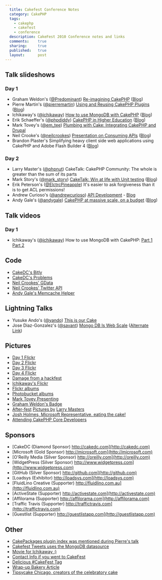 ```yaml
---
  title: Cakefest Conference Notes
  category: CakePHP
  tags:
    - cakephp
    - cakefest
    - conference
  description: CakeFest 2010 Conference notes and links
  comments:    true
  sharing:     true
  published:   true
  layout:      post
---
```


## Talk slideshows

### Day 1

* Graham Weldon's ([@Predominant](http://twitter.com/predominant)) [Re-imagining CakePHP](http://www.slideshare.net/predominant/reimaginging-cakephp) ([Blog](http://grahamweldon.com/))
* Pierre Martin's ([@pierremartin](http://twitter.com/pierremartin)) [Using and Reusing CakePHP Plugins](http://www.slideshare.net/real34/using-reusingplugins) ([Blog](http://www.pierre-martin.fr/))
* Ichikaway's ([@ichikaway](http://twitter.com/ichikaway)) [How to use MongoDB with CakePHP](http://www.slideshare.net/ichikaway/cakefest-ichikawa-upload) ([Blog](http://cake.eizoku.com/blog/))
* Erik Schaeffer's ([@phpdiddy](http://twitter.com/phpdiddy)) [CakePHP in Higher Education](http://www.slideshare.net/therealphpdiddy/cakefest-higher-education) ([Blog](http://phpdiddy.com/))
* Mark Tovey's ([@em_tee](http://twitter.com/em_tee)) [Plumbing with Cake: Integrating CakePHP and Drupal](http://www.slideshare.net/mtovey/plumbing-w-cake)
* Neil Crooke's ([@neilcrookes](http://twitter.com/neilcrookes)) [Presentation on Consuming APIs](http://www.slideshare.net/neilcrookes/designing-cakephp-plugins-for-consuming-apis) ([Blog](http://www.neilcrookes.com/))
* Brandon Plaster's Simplifying heavy client side web applications using CakePHP and Adobe Flash Builder 4 ([Blog](http://blog.brandonplasters.com/))

### Day 2

* Larry Master's ([@phpnut](http://twitter.com/phpnut)) CakeTalk: CakePHP Community: The whole is greater than the sum of its parts
* Mark Story's ([@mark_story](http://twitter.com/mark_story)) [CakeTalk: Win at life with Unit testing](http://mark-story.com/downloads/view/win-at-life-with-unit-testing) ([Blog](http://mark-story.com/))
* Erik Peterson's ([@ElctrcPineapple](http://twitter/com/ElctrcPineapple)) It's easier to ask forgiveness than it is to get ACL permissions!
* Andrew Curioso's ([@andrewcurioso](http://twitter.com/AndrewCurioso)) [API Development](http://www.slideshare.net/andrewcurioso/cakefest-2010-api-development) - [Blog](http://andrewcurioso.com/2010/06/cakefest-2010/)
* Andy Gale's ([@andygale](http://twitter.com/andygale)) [CakePHP at massive scale, on a budget](http://www.slideshare.net/andygale/cake-php-at-a-massive-scale-on-a-budget) ([Blog](http://andy-gale.com/))


## Talk videos

### Day 1

* Ichikaway's ([@ichikaway](http://twitter.com/ichikaway)) How to use MongoDB with CakePHP: [Part 1](http://www.youtube.com/watch?v=IEg5zTCXc0Q) [Part 2](http://www.youtube.com/watch?v=H12wQehWh1E&feature=related)

## Code

* [CakeDC's Bitly](http://github.com/neilcrookes/CakePHP-Bit.ly-Plugin)
* [CakeDC's Problems](http://github.com/CakeDC/problems)
* [Neil Crookes' GData](http://github.com/neilcrookes/CakePHP-GData-Plugin)
* [Neil Crookes' Twitter API](http://github.com/neilcrookes/CakePHP-Twitter-API-Plugin)
* [Andy Gale's Memcache Helper](http://andy-gale.com/cakephp-view-memcache.html)

## Lightning Talks

* Yusuke Ando's ([@yando](http://twitter.com/yando)) [This is our Cake](http://www.slideshare.net/yandod/yando-cakefest)
* Jose Diaz-Gonzalez's ([@savant](http://twitter.com/savant)) [Mongo DB Is Web Scale](http://www.youtube.com/watch?v=b2F-DItXtZs) ([Alternate Link](http://www.xtranormal.com/watch/6995033/))

## Pictures

* [Day 1 Flickr](http://www.flickr.com/photos/cakephp/sets/72157624864884680/)
* [Day 2 Flickr](http://www.flickr.com/photos/cakephp/sets/72157624873178620/)
* [Day 3 Flickr](http://www.flickr.com/photos/cakephp/sets/72157624753003887/)
* [Day 4 Flickr](http://www.flickr.com/photos/cakephp/sets/72157624760906727/)
* [Damage from a hackfest](http://twitter.com/loadsys/status/23054110578)
* [Ichikaway's Flickr](http://www.flickr.com/photos/cakefest2010_ichikaway/)
* [Flickr albums](http://www.flickr.com/photos/cakephp/)
* [Photobucket albums](http://s972.photobucket.com/home/CakePHP/allalbums)
* [Mark Tovey Presenting](http://twitpic.com/2l8z3v)
* [Graham Weldon's Badge](http://yfrog.com/n9w8xj)
* [After-fest](http://img.ly/21Vd) [Pictures by](http://img.ly/21Vf) [Larry Masters](http://img.ly/21Ve)
* [Josh Holmes, Microsoft Representative, eating the cake!](http://www.flickr.com/photos/cakephp/4960925289/)
* [Attending CakePHP Core Developers](http://twitpic.com/2lm4bw)

## Sponsors

* [CakeDC (Diamond Sponsor) http://cakedc.com](http://cakedc.com)
* [Microsoft (Gold Sponsor) http://microsoft.com](http://microsoft.com)
* [O'Reilly Media (Silver Sponsor) http://oreilly.com](http://oreilly.com)
* [WidgetPress (Silver Sponsor) http://www.widgetpress.com](http://www.widgetpress.com)
* [GitHub (Silver Sponsor) http://github.com](http://github.com)
* [Loadsys (Exhibitor) http://loadsys.com](http://loadsys.com)
* [FluidLino Creative (Supporter) http://fluidlino.com.au](http://fluidlino.com.au)
* [ActiveState (Supporter) http://activestate.com](http://activestate.com)
* [Affilorama (Supporter) http://affilorama.com](http://affilorama.com)
* [Traffic Travis (Supporter) http://traffictravis.com](http://traffictravis.com)
* [Guestlist (Supporter) http://guestlistapp.com](http://guestlistapp.com)

## Other

* [CakePackages plugin index was mentioned during Pierre's talk](http://cakepackages.com)
* [Cakefest Tweets uses the MongoDB datasource](http://cakefesttweets.com/)
* [Movie for Ichikaway :)](http://www.youtube.com/watch?v=mfjzpkGASro)
* [Contact Info if you went to CakeFest](http://fest.cakepackages.com)
* [Delicious #CakeFest Tag](http://www.delicious.com/andrew_curioso/CakeFest)
* [Wrap-up Bakery Article](http://bakery.cakephp.org/articles/view/cakefest-2010-thats-a-wrap)
* [Tipsycake Chicago, creators of the celebratory cake](http://tipsycakechicago.com/)
